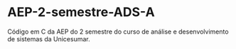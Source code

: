 # AEP-2-semestre-ADS-A
Código em C da AEP do 2 semestre do curso de análise e desenvolvimento de sistemas da Unicesumar.
